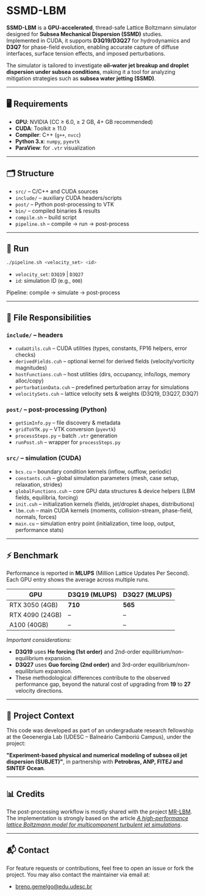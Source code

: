 # SSMD-LBM

**SSMD-LBM** is a **GPU-accelerated**, thread-safe Lattice Boltzmann simulator designed for **Subsea Mechanical Dispersion (SSMD)** studies.  
Implemented in CUDA, it supports **D3Q19/D3Q27** for hydrodynamics and **D3Q7** for phase-field evolution, enabling accurate capture of diffuse interfaces, surface tension effects, and imposed perturbations.  

The simulator is tailored to investigate **oil–water jet breakup and droplet dispersion under subsea conditions**, making it a tool for analyzing mitigation strategies such as **subsea water jetting (SSMD)**.  

---

## 🖥️ Requirements

- **GPU**: NVIDIA (CC ≥ 6.0, ≥ 2 GB, 4+ GB recommended)  
- **CUDA**: Toolkit ≥ 11.0  
- **Compiler**: C++ (`g++`, `nvcc`)  
- **Python 3.x**: `numpy`, `pyevtk`  
- **ParaView**: for `.vtr` visualization  

---

## 🗂️ Structure

- `src/` – C/C++ and CUDA sources  
- `include/` – auxiliary CUDA headers/scripts  
- `post/` – Python post-processing to VTK  
- `bin/` – compiled binaries & results  
- `compile.sh` – build script  
- `pipeline.sh` – compile → run → post-process  

---

## 🚀 Run

```bash
./pipeline.sh <velocity_set> <id>
```

* `velocity_set`: `D3Q19` | `D3Q27`
* `id`: simulation ID (e.g., `000`)

Pipeline: compile → simulate → post-process  

---

## 🧠 File Responsibilities

### `include/` – headers

- `cudaUtils.cuh` – CUDA utilities (types, constants, FP16 helpers, error checks)    
- `derivedFields.cuh` – optional kernel for derived fields (velocity/vorticity magnitudes)    
- `hostFunctions.cuh` – host utilities (dirs, occupancy, info/logs, memory alloc/copy)    
- `perturbationData.cuh` – predefined perturbation array for simulations   
- `velocitySets.cuh` – lattice velocity sets & weights (D3Q19, D3Q27, D3Q7)    

### `post/` – post-processing (Python)

- `getSimInfo.py` – file discovery & metadata  
- `gridToVTK.py` – VTK conversion (`pyevtk`)  
- `processSteps.py` – batch `.vtr` generation  
- `runPost.sh` – wrapper for `processSteps.py`  

### `src/` – simulation (CUDA)

- `bcs.cu` – boundary condition kernels (inflow, outflow, periodic)
- `constants.cuh` – global simulation parameters (mesh, case setup, relaxation, strides)    
- `globalFunctions.cuh` – core GPU data structures & device helpers (LBM fields, equilibria, forcing)   
- `init.cuh` – initialization kernels (fields, jet/droplet shapes, distributions)
- `lbm.cuh` – main CUDA kernels (moments, collision-stream, phase-field, normals, forces)  
- `main.cu` – simulation entry point (initialization, time loop, output, performance stats)   

---

## ⚡ Benchmark

Performance is reported in **MLUPS** (Million Lattice Updates Per Second).  
Each GPU entry shows the average across multiple runs.

| GPU            | D3Q19 (MLUPS) | D3Q27 (MLUPS) |
|----------------|---------------|---------------|
| RTX 3050 (4GB) | **710**       | **565**       |
| RTX 4090 (24GB)| –             | –             |
| A100 (40GB)    | –             | –             |

*Important considerations:*  
- **D3Q19** uses **He forcing (1st order)** and 2nd-order equilibrium/non-equilibrium expansion.  
- **D3Q27** uses **Guo forcing (2nd order)** and 3rd-order equilibrium/non-equilibrium expansion.  
- These methodological differences contribute to the observed performance gap, beyond the natural cost of upgrading from **19** to **27** velocity directions.

---

## 🧠 Project Context

This code was developed as part of an undergraduate research fellowship at the Geoenergia Lab (UDESC – Balneário Camboriú Campus), under the project:

**"Experiment-based physical and numerical modeling of subsea oil jet dispersion (SUBJET)"**, in partnership with **Petrobras, ANP, FITEJ and SINTEF Ocean**.

---

## 📊 Credits

The post-processing workflow is mostly shared with the project [MR-LBM](https://github.com/CERNN/MR-LBM).
The implementation is strongly based on the article *[A high-performance lattice Boltzmann model for multicomponent turbulent jet simulations](https://arxiv.org/abs/2403.15773)*.

---

## 📬 Contact

For feature requests or contributions, feel free to open an issue or fork the project. 
You may also contact the maintainer via email at:

* breno.gemelgo@edu.udesc.br